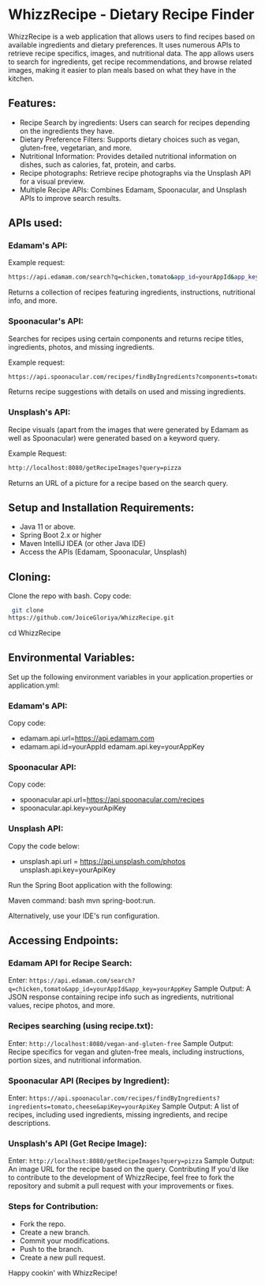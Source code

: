 # WhizzRecipe - Dietary Recipe Finder

WhizzRecipe is a web application that allows users to find recipes based on available ingredients and dietary preferences. It uses numerous APIs to retrieve recipe specifics, images, and nutritional data. The app allows users to search for ingredients, get recipe recommendations, and browse related images, making it easier to plan meals based on what they have in the kitchen.

## Features:
- Recipe Search by ingredients: Users can search for recipes depending on the ingredients they have.
- Dietary Preference Filters: Supports dietary choices such as vegan, gluten-free, vegetarian, and more.
- Nutritional Information: Provides detailed nutritional information on dishes, such as calories, fat, protein, and carbs.
- Recipe photographs: Retrieve recipe photographs via the Unsplash API for a visual preview.
- Multiple Recipe APIs: Combines Edamam, Spoonacular, and Unsplash APIs to improve search results.

## APIs used:

### Edamam's API:

Example request:
```bash
https://api.edamam.com/search?q=chicken,tomato&app_id=yourAppId&app_key=yourAppKey
```
Returns a collection of recipes featuring ingredients, instructions,
nutritional info, and more.

### Spoonacular's API:

Searches for recipes using certain components and returns recipe titles,
ingredients, photos, and missing ingredients. 

Example request:
```bash
https://api.spoonacular.com/recipes/findByIngredients?components=tomato,cheese&apiKey=yourApiKey
```
Returns recipe suggestions with details on used and missing ingredients.

### Unsplash's API:

Recipe visuals (apart from the images that were generated by Edamam as
well as Spoonacular) were generated based on a keyword query.

Example Request:
```bash
http://localhost:8080/getRecipeImages?query=pizza
```
Returns an URL of a picture for a recipe based on the search query.

## Setup and Installation Requirements:

- Java 11 or above. 
- Spring Boot 2.x or higher
- Maven IntelliJ IDEA (or other Java IDE) 
- Access the APIs (Edamam, Spoonacular, Unsplash)

## Cloning:

Clone the repo with bash.
Copy code: 
```bash
 git clone
https://github.com/JoiceGloriya/WhizzRecipe.git
```
cd WhizzRecipe

## Environmental Variables:

Set up the following environment variables in
your application.properties or application.yml:

### Edamam\'s API:

Copy code: 
- edamam.api.url=https://api.edamam.com
- edamam.api.id=yourAppId edamam.api.key=yourAppKey

### Spoonacular API:

Copy code:
- spoonacular.api.url=https://api.spoonacular.com/recipes
- spoonacular.api.key=yourApiKey

### Unsplash API:

Copy the code below:
- unsplash.api.url = https://api.unsplash.com/photos unsplash.api.key=yourApiKey

Run the Spring Boot application with the following:

Maven command: 
bash
mvn spring-boot:run.

Alternatively, use your IDE\'s run configuration.

## Accessing Endpoints: 

### Edamam API for Recipe Search:

Enter: `https://api.edamam.com/search?q=chicken,tomato&app_id=yourAppId&app_key=yourAppKey`
Sample Output: A JSON response containing recipe info such as
ingredients, nutritional values, recipe photos, and more.

### Recipes searching (using recipe.txt):

Enter: `http://localhost:8080/vegan-and-gluten-free`
Sample Output:
Recipe specifics for vegan and gluten-free meals, including
instructions, portion sizes, and nutritional information.

### Spoonacular API (Recipes by Ingredient):

Enter: `https://api.spoonacular.com/recipes/findByIngredients?ingredients=tomato,cheese&apiKey=yourApiKey`
Sample Output: A list of recipes, including used ingredients, missing
ingredients, and recipe descriptions.

### Unsplash\'s API (Get Recipe Image):

Enter: `http://localhost:8080/getRecipeImages?query=pizza`
Sample Output:
An image URL for the recipe based on the query. Contributing If you\'d like to contribute to the development of WhizzRecipe, feel free to fork the repository and submit a pull request with your improvements or fixes.

### Steps for Contribution:
- Fork the repo.
- Create a new branch.
- Commit your modifications.
- Push to the branch.
- Create a new pull request.



Happy cookin' with WhizzRecipe!
